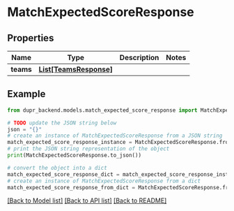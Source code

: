# MatchExpectedScoreResponse


## Properties

Name | Type | Description | Notes
------------ | ------------- | ------------- | -------------
**teams** | [**List[TeamsResponse]**](TeamsResponse.md) |  | 

## Example

```python
from dupr_backend.models.match_expected_score_response import MatchExpectedScoreResponse

# TODO update the JSON string below
json = "{}"
# create an instance of MatchExpectedScoreResponse from a JSON string
match_expected_score_response_instance = MatchExpectedScoreResponse.from_json(json)
# print the JSON string representation of the object
print(MatchExpectedScoreResponse.to_json())

# convert the object into a dict
match_expected_score_response_dict = match_expected_score_response_instance.to_dict()
# create an instance of MatchExpectedScoreResponse from a dict
match_expected_score_response_from_dict = MatchExpectedScoreResponse.from_dict(match_expected_score_response_dict)
```
[[Back to Model list]](../README.md#documentation-for-models) [[Back to API list]](../README.md#documentation-for-api-endpoints) [[Back to README]](../README.md)


